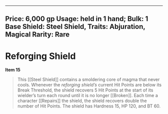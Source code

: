 
---
Price: 6,000 gp
Usage: held in 1 hand;
Bulk: 1
Base Shield: Steel Shield,
Traits: Abjuration, Magical
Rarity: Rare
---

# Reforging Shield

**Item 15**

> This [[Steel Shield]] contains a smoldering core of magma that never cools. Whenever the *reforging shield’s* current Hit Points are below its Break Threshold, the shield recovers 5 Hit Points at the start of its wielder’s turn each round until it is no longer [[Broken]]. Each time a character [[Repairs]] the shield, the shield recovers double the number of Hit Points. The shield has Hardness 15, HP 120, and BT 60.
